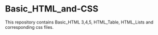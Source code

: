 # Basic_HTML_and-CSS
 This repository contains Basic_HTML 3,4,5, HTML_Table, HTML_Lists and corresponding css files.
